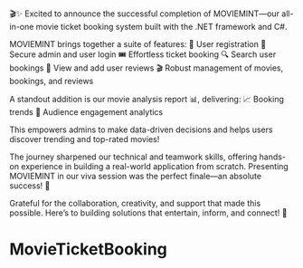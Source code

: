 🎬✨ Excited to announce the successful completion of MOVIEMINT—our all-in-one movie ticket booking system built with the .NET framework and C#.

MOVIEMINT brings together a suite of features:
👤 User registration
🔐 Secure admin and user login
🎟️ Effortless ticket booking
🔍 Search user bookings
🌟 View and add user reviews
🎬 Robust management of movies, bookings, and reviews

A standout addition is our movie analysis report 📊, delivering:
📈 Booking trends
👥 Audience engagement analytics

This empowers admins to make data-driven decisions and helps users discover trending and top-rated movies! 

The journey sharpened our technical and teamwork skills, offering hands-on experience in building a real-world application from scratch. Presenting MOVIEMINT in our viva session was the perfect finale—an absolute success! 🎉

Grateful for the collaboration, creativity, and support that made this possible. Here’s to building solutions that entertain, inform, and connect! 🙌


# MovieTicketBooking
